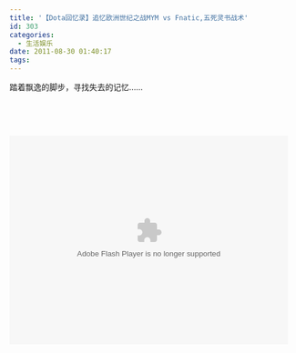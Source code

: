 ```yaml
---
title: '【Dota回忆录】追忆欧洲世纪之战MYM vs Fnatic,五死灵书战术'
id: 303
categories:
  - 生活娱乐
date: 2011-08-30 01:40:17
tags:
---
```


踏着飘逸的脚步，寻找失去的记忆……

&nbsp;

&nbsp;

<object width="489" height="367" classid="clsid:d27cdb6e-ae6d-11cf-96b8-444553540000" codebase="http://download.macromedia.com/pub/shockwave/cabs/flash/swflash.cab#version=6,0,40,0"><param name="src" value="http://player.youku.com/player.php/sid/XMjczMTExODcy/v.swf" /><embed width="489" height="367" type="application/x-shockwave-flash" src="http://player.youku.com/player.php/sid/XMjczMTExODcy/v.swf" /></object>